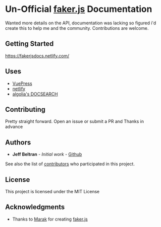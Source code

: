 # Un-Official [faker.js](https://github.com/Marak/faker.js) Documentation

Wanted more details on the API, documentation was lacking so figured i'd create this to help me and the community. Contributions are welcome.

## Getting Started

https://fakerjsdocs.netlify.com/

## Uses

* [VuePress](https://v1.vuepress.vuejs.org/)
* [netlify](https://www.netlify.com/)
* [algolia's DOCSEARCH](https://community.algolia.com/docsearch/)

## Contributing

Pretty straight forward. Open an issue or submit a PR and Thanks in advance

## Authors

* **Jeff Beltran** - *Initial work* - [Github](https://github.com/JeffBeltran)

See also the list of [contributors](https://github.com/your/project/contributors) who participated in this project.

## License

This project is licensed under the MIT License

## Acknowledgments

* Thanks to [Marak](https://github.com/Marak) for creating [faker.js](https://github.com/Marak/faker.js) 
